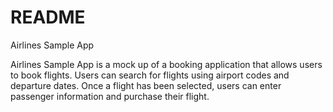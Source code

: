 # README

Airlines Sample App

Airlines Sample App is a mock up of a booking application that allows users to book flights. Users can search for flights using airport codes and departure dates. Once a flight has been selected, users can enter passenger information and purchase their flight.
